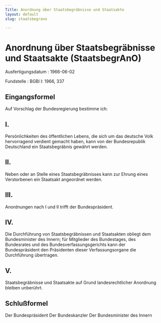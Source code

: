 ```yaml
---
Title: Anordnung über Staatsbegräbnisse und Staatsakte
layout: default
slug: staatsbegrano

---
```


# Anordnung über Staatsbegräbnisse und Staatsakte (StaatsbegrAnO)

Ausfertigungsdatum
:   1966-06-02

Fundstelle
:   BGBl I: 1966, 337



## Eingangsformel

Auf Vorschlag der Bundesregierung bestimme ich:


## I.

Persönlichkeiten des öffentlichen Lebens, die sich um das deutsche
Volk hervorragend verdient gemacht haben, kann von der Bundesrepublik
Deutschland ein Staatsbegräbnis gewährt werden.


## II.

Neben oder an Stelle eines Staatsbegräbnisses kann zur Ehrung eines
Verstorbenen ein Staatsakt angeordnet werden.


## III.

Anordnungen nach I und II trifft der Bundespräsident.


## IV.

Die Durchführung von Staatsbegräbnissen und Staatsakten obliegt dem
Bundesminister des Innern; für Mitglieder des Bundestages, des
Bundesrates und des Bundesverfassungsgerichts kann der Bundespräsident
den Präsidenten dieser Verfassungsorgane die Durchführung übertragen.


## V.

Staatsbegräbnisse und Staatsakte auf Grund landesrechtlicher Anordnung
bleiben unberührt.


## Schlußformel

Der Bundespräsident
Der Bundeskanzler
Der Bundesminister des Innern

